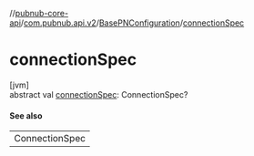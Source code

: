 //[pubnub-core-api](../../../index.md)/[com.pubnub.api.v2](../index.md)/[BasePNConfiguration](index.md)/[connectionSpec](connection-spec.md)

# connectionSpec

[jvm]\
abstract val [connectionSpec](connection-spec.md): ConnectionSpec?

#### See also

| |
|---|
| ConnectionSpec |
